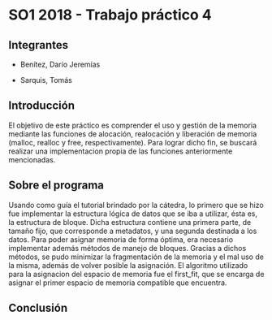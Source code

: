 # SO1 2018 - Trabajo práctico 4

## Integrantes
* Benítez, Darío Jeremías

* Sarquis, Tomás

## Introducción
El objetivo de este práctico es comprender el uso y gestión de la memoria mediante las funciones de alocación, realocación y liberación de memoria (malloc, realloc y free, respectivamente). Para lograr dicho fin, se buscará realizar una implementacion propia de las funciones anteriormente mencionadas.

## Sobre el programa
Usando como guía el tutorial brindado por la cátedra, lo primero que se hizo fue implementar la estructura lógica de datos que se iba a utilizar, ésta es, la estructura de bloque. Dicha estructura contiene una primera parte, de tamaño fijo, que corresponde a metadatos, y una segunda destinada a los datos. 
Para poder asignar memoria de forma óptima, era necesario implementar además métodos de manejo de bloques. Gracias a dichos métodos, se pudo minimizar la fragmentación de la memoria y el mal uso de la misma, además de volver posible la asignación.
El algoritmo utilizado para la asignacion del espacio de memoria fue el first_fit, que se encarga de asignar el primer espacio de memoria compatible que encuentra.

## Conclusión
